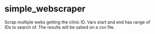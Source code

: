 # simple_webscraper
Scrap multiple webs getting the clinic ID.
Vars start and end has range of IDs to search of.
The results will be sabed on a csv file.
